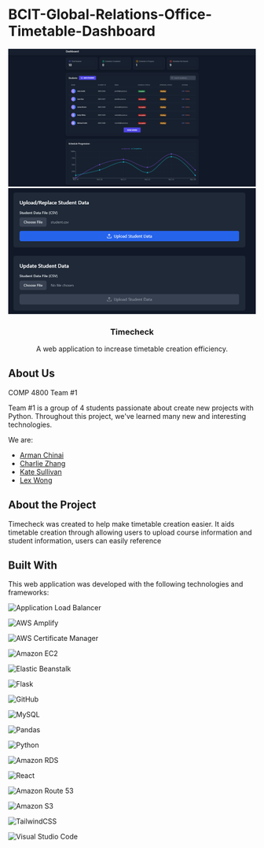 # BCIT-Global-Relations-Office-Timetable-Dashboard

<div align="center">
  <a href="https://github.com/ChinaiArman/BCIT-Global-Relations-Office-Timetable-Dashboard">
    <img src="client/public/dashboard.png" alt="Dashboard">
  </a>
  <img src="client/public/upload.png" alt="Upload">

<h3 align="center">Timecheck</h3>

  <p align="center">
    A web application to increase timetable creation efficiency.
    <br>
  </p>
</div>

## About Us

COMP 4800 Team #1

Team #1 is a group of 4 students passionate about create new projects with Python. Throughout this project, we've learned many new and interesting technologies.

We are:

- [Arman Chinai](https://github.com/ChinaiArman)
- [Charlie Zhang](https://github.com/cz1501)
- [Kate Sullivan](https://github.com/katesully)
- [Lex Wong](https://github.com/levxxvi)

## About the Project

Timecheck was created to help make timetable creation easier. It aids timetable creation through allowing users to upload course information and student information, users can easily reference 

## Built With

This web application was developed with the following technologies and frameworks:

![Application Load Balancer](https://img.shields.io/badge/Application_Load_Balancer-%23003366.svg?style=for-the-badge&logo=amazonaws&logoColor=white)

![AWS Amplify](https://img.shields.io/badge/AWS_Amplify-%23003366.svg?style=for-the-badge&logo=amazonaws&logoColor=white)

![AWS Certificate Manager](https://img.shields.io/badge/AWS_Certificate_Manager-%23003366.svg?style=for-the-badge&logo=amazonaws&logoColor=white)

![Amazon EC2](https://img.shields.io/badge/Amazon_EC2-%23003366.svg?style=for-the-badge&logo=amazonaws&logoColor=white)

![Elastic Beanstalk](https://img.shields.io/badge/Elastic_Beanstalk-%23003366.svg?style=for-the-badge&logo=amazonaws&logoColor=white)

![Flask](https://img.shields.io/badge/flask-%23000.svg?style=for-the-badge&logo=flask&logoColor=white)

![GitHub](https://img.shields.io/badge/GitHub-%23003366.svg?style=for-the-badge&logo=github&logoColor=white)

![MySQL](https://img.shields.io/badge/mysql-4479A1.svg?style=for-the-badge&logo=mysql&logoColor=white)

![Pandas](https://img.shields.io/badge/pandas-%23150458.svg?style=for-the-badge&logo=pandas&logoColor=white)

![Python](https://img.shields.io/badge/python-3670A0?style=for-the-badge&logo=python&logoColor=ffdd54)

![Amazon RDS](https://img.shields.io/badge/Amazon_RDS-%23003366.svg?style=for-the-badge&logo=amazonaws&logoColor=white)


![React](https://img.shields.io/badge/react-%2320232a.svg?style=for-the-badge&logo=react&logoColor=%2361DAFB)

![Amazon Route 53](https://img.shields.io/badge/Amazon_Route_53-%23003366.svg?style=for-the-badge&logo=amazonaws&logoColor=white)

![Amazon S3](<https://img.shields.io/badge/Amazon%20S3-FF9900?style=for-the-badge&logo=amazons3&logoColor=white>)

![TailwindCSS](https://img.shields.io/badge/tailwindcss-%2338B2AC.svg?style=for-the-badge&logo=tailwind-css&logoColor=white)

![Visual Studio Code](https://img.shields.io/badge/Visual%20Studio%20Code-0078d7.svg?style=for-the-badge&logo=visual-studio-code&logoColor=white)
